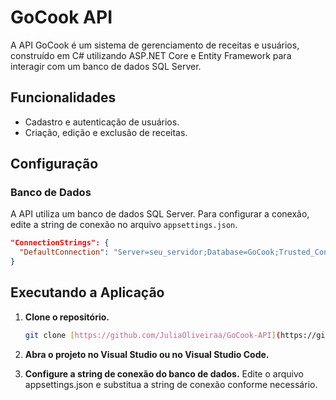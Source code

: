 # GoCook API

A API GoCook é um sistema de gerenciamento de receitas e usuários, construído em C# utilizando ASP.NET Core e Entity Framework para interagir com um banco de dados SQL Server.

## Funcionalidades

- Cadastro e autenticação de usuários.
- Criação, edição e exclusão de receitas.

## Configuração

### Banco de Dados

A API utiliza um banco de dados SQL Server. Para configurar a conexão, edite a string de conexão no arquivo `appsettings.json`.

```json
"ConnectionStrings": {
  "DefaultConnection": "Server=seu_servidor;Database=GoCook;Trusted_Connection=True;"
}
```
## Executando a Aplicação

1. **Clone o repositório.**
   ```bash
   git clone [https://github.com/JuliaOliveiraa/GoCook-API](https://github.com/JuliaOliveiraa/GoCook-API.git)https://github.com/JuliaOliveiraa/GoCook-API.git
   ```
2. **Abra o projeto no Visual Studio ou no Visual Studio Code.**

3. **Configure a string de conexão do banco de dados.**
   Edite o arquivo appsettings.json e substitua a string de conexão conforme necessário.
